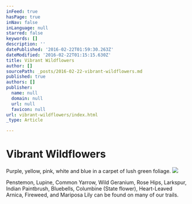 ```yaml
---
inFeed: true
hasPage: true
inNav: false
inLanguage: null
starred: false
keywords: []
description: ''
datePublished: '2016-02-22T01:59:30.263Z'
dateModified: '2016-02-22T01:15:15.630Z'
title: Vibrant Wildflowers
author: []
sourcePath: _posts/2016-02-22-vibrant-wildflowers.md
published: true
authors: []
publisher:
  name: null
  domain: null
  url: null
  favicon: null
url: vibrant-wildflowers/index.html
_type: Article

---
```

# Vibrant Wildflowers

Purple, yellow, pink, white and blue in a carpet of lush green foliage.
![](https://the-grid-user-content.s3-us-west-2.amazonaws.com/c8015643-6022-45f6-af03-83b2ff2a17f4.jpg)

Penstemon, Lupine, Common Yarrow, Wild Geranium, Rose Hips, Larkspur, Indian Paintbrush, Bluebells, Columbine (State flower), Heart-Leaved Arnica, Fireweed, and Mariposa Lily can be found on many of our trails.